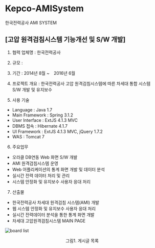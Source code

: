 

# Kepco-AMISystem
한국전력공사 AMI SYSTEM


## [고압 원격검침시스템 기능개선 및 S/W 개발]

1. 협력 업체명 : 한국전력공사
2. 규모 :
3. 기간 : 2014년 8월 ~　2016년 6월
4. 프로젝트 개요 : 한국전력공사 고압 원격검침시스템에 따른 차세대 통합 시스템 S/W 개발 및 유지보수

5. 사용 기술 
 * Language : Java 1.7
 * Main Framework : Spring 3.1.2
 * User Interface : ExtJS 4.1.3 MVC
 * DBMS 접속 : Hibernate 4.1.7
 * UI Framework : ExtJS 4.1.3 MVC, jQuery 1.7.2
 * WAS : Tomcat 7

6. 주요업무
 * 오라클 DB연동 Web 화면 S/W 개발
 * AMI 원격검침시스템 운영
 * Web 어플리케이션의 통계 화면 개발 및 데이터 분석
 * 실시간 전력 데이터 처리 및 관리
 * 시스템 안정화 및 유지보수 사용자 응대 처리

7. 산출물
 * 한국전력공사 차세대 원격검침 시스템(AMI) 개발
 * 웹 시스템 안정화 및 유지보수 사용자 응대 처리
 * 실시간 전력데이터 분석을 통한 통계 화면 개발
 * 차세대 고압원격검침시스템 MAIN PAGE

![board list](https://dl.dropboxusercontent.com/u/31464666/blog/php-portfolio/board_v1_list.jpg)
<p style="text-align:center">그림1. 게시글 목록</p>
